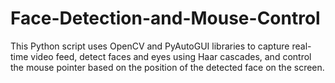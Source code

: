 # Face-Detection-and-Mouse-Control
This Python script uses OpenCV and PyAutoGUI libraries to capture real-time video feed, detect faces and eyes using Haar cascades, and control the mouse pointer based on the position of the detected face on the screen.
